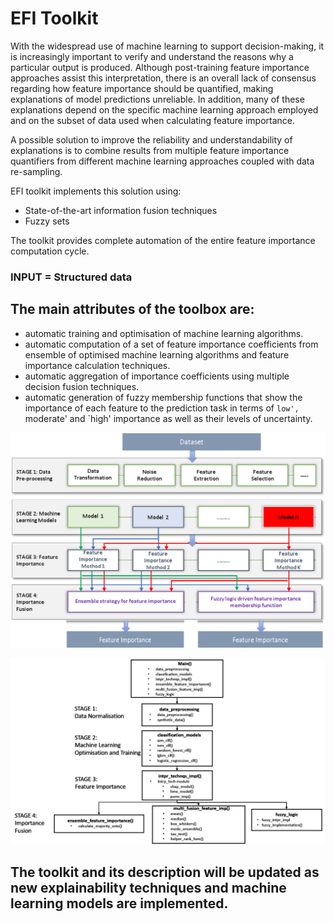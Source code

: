 # EFI Toolkit

With the widespread use of machine learning to support decision-making, it is increasingly important to verify and understand the reasons why a particular output is produced. Although post-training feature importance approaches assist this interpretation, there is an overall lack of consensus regarding how feature importance should be quantified, making explanations of model predictions unreliable. In addition, many of these explanations depend on the specific machine learning approach employed and on the subset of data used when calculating feature importance.

A possible solution to improve the reliability and understandability of explanations is to combine results from multiple feature importance quantifiers from different machine learning approaches coupled with data re-sampling. 

EFI toolkit implements this solution using:
- State-of-the-art information fusion techniques
- Fuzzy sets

The toolkit provides complete automation of the entire feature importance computation cycle. 

### INPUT = Structured data


## The main attributes of the toolbox are: 
- automatic training and optimisation of machine learning algorithms.
- automatic computation of a set of feature importance coefficients from ensemble of optimised machine learning algorithms and feature importance calculation techniques.
- automatic aggregation of importance coefficients using multiple decision fusion techniques.
- automatic generation of fuzzy membership functions that show the importance of each feature to the prediction task in terms of `low', `moderate' and `high' importance as well as their levels of uncertainty.

![alt text](https://github.com/jimmafeni/EFI-Toolbox/blob/main/featureimportance.png)

![alt text](https://github.com/jimmafeni/EFI-Toolbox/blob/main/fefitoolkit.png)


## The toolkit and its description will be updated as new explainability techniques and machine learning models are implemented.
